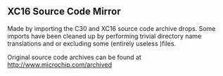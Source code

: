 XC16 Source Code Mirror
-----------------------

Made by importing the C30 and XC16 source code archive drops.
Some imports have been cleaned up by performing trivial directory name translations and or excluding some (entirely useless )files.

Original source code archives can be found at http://www.microchip.com/archived
